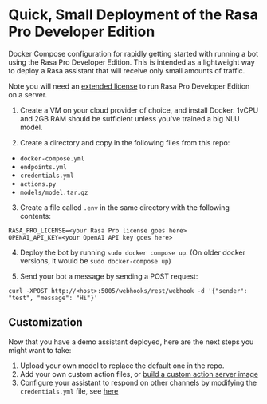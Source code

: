 # Quick, Small Deployment of the Rasa Pro Developer Edition

Docker Compose configuration for rapidly getting started with running a bot using the Rasa Pro Developer Edition.
This is intended as a lightweight way to deploy a Rasa assistant that will receive only small amounts of traffic.

Note you will need an [extended license](#) to run Rasa Pro Developer Edition on a server. 

1. Create a VM on your cloud provider of choice, and install Docker. 1vCPU and 2GB RAM should be sufficient unless you've trained a big NLU model.

2. Create a directory and copy in the following files from this repo:
- `docker-compose.yml`
- `endpoints.yml`
- `credentials.yml`
- `actions.py`
- `models/model.tar.gz`

3. Create a file called `.env` in the same directory with the following contents:
```
RASA_PRO_LICENSE=<your Rasa Pro license goes here>
OPENAI_API_KEY=<your OpenAI API key goes here>
```

4. Deploy the bot by running `sudo docker compose up`. (On older docker versions, it would be `sudo docker-compose up`)

5. Send your bot a message by sending a POST request: 

```
curl -XPOST http://<host>:5005/webhooks/rest/webhook -d '{"sender": "test", "message": "Hi"}'
```

## Customization

Now that you have a demo assistant deployed, here are the next steps you might want to take:

1. Upload your own model to replace the default one in the repo.
2. Add your own custom action files, or [build a custom action server image](https://rasa.com/docs/rasa-pro/deploy/deploy-action-server/#using-your-custom-action-server-image)
3. Configure your assistant to respond on other channels by 
modifying the `credentials.yml` file, see [here](https://rasa.com/docs/rasa-pro/connectors/messaging-and-voice-channels)

 
